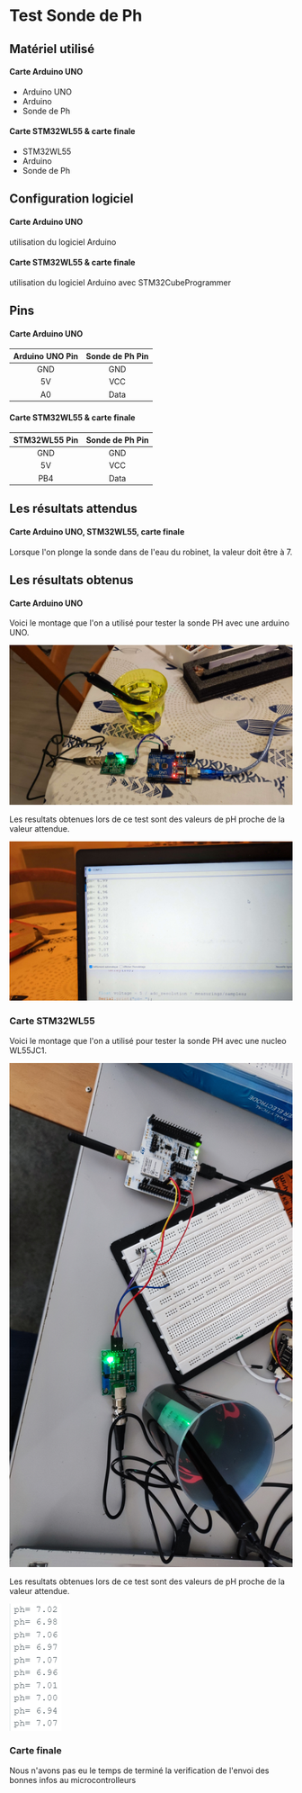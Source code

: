 # Test Sonde de Ph

## Matériel utilisé

#### Carte Arduino UNO

- Arduino UNO
- Arduino
- Sonde de Ph

#### Carte STM32WL55 & carte finale

- STM32WL55
- Arduino
- Sonde de Ph

## Configuration logiciel

#### Carte Arduino UNO

utilisation du logiciel Arduino

#### Carte STM32WL55 & carte finale

utilisation du logiciel Arduino avec STM32CubeProgrammer

## Pins

#### Carte Arduino UNO

| Arduino UNO Pin | Sonde de Ph Pin |
| :-------------: | :-------------: |
|       GND       |       GND       |
|       5V        |       VCC       |
|       A0        |      Data       |

#### Carte STM32WL55 & carte finale

| STM32WL55 Pin | Sonde de Ph Pin |
| :-----------: | :-------------: |
|      GND      |       GND       |
|      5V       |       VCC       |
|      PB4      |      Data       |

## Les résultats attendus

#### Carte Arduino UNO, STM32WL55, carte finale

Lorsque l'on plonge la sonde dans de l'eau du robinet, la valeur doit être à 7.

## Les résultats obtenus

#### Carte Arduino UNO

Voici le montage que l'on a utilisé pour tester la sonde PH avec une arduino UNO.

![Screenshot Test variation](/Tests/Sonde_PH/picture_instalation_Arduino.jpg)

Les resultats obtenues lors de ce test sont des valeurs de pH proche de la valeur attendue.

![Screenshot Test variation](/Tests/Sonde_PH/picture_measurment_Arduino.jpg)

### Carte STM32WL55

Voici le montage que l'on a utilisé pour tester la sonde PH avec une nucleo WL55JC1.

![Screenshot Test variation](/Tests/Sonde_PH/picture_instalation_STM32.jpg)

Les resultats obtenues lors de ce test sont des valeurs de pH proche de la valeur attendue.

![Screenshot Test variation](/Tests/Sonde_PH/picture_measurment_STM32.png)

### Carte finale

Nous n'avons pas eu le temps de terminé la verification de l'envoi des bonnes infos au microcontrolleurs
